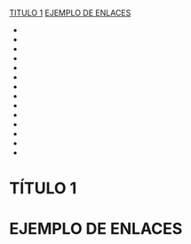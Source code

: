 [TITULO 1](#titulo-1)
[EJEMPLO DE ENLACES](#ejemplo-de-enlaces)




-
-
-
-
-
-
-
-
-
-
-
-
-
-






# TÍTULO 1
# EJEMPLO DE ENLACES

